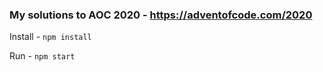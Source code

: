 ### My solutions to AOC 2020 - https://adventofcode.com/2020

Install - `npm install`

Run - `npm start`
